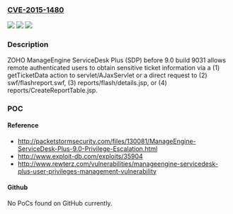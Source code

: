 ### [CVE-2015-1480](https://cve.mitre.org/cgi-bin/cvename.cgi?name=CVE-2015-1480)
![](https://img.shields.io/static/v1?label=Product&message=n%2Fa&color=blue)
![](https://img.shields.io/static/v1?label=Version&message=n%2Fa&color=blue)
![](https://img.shields.io/static/v1?label=Vulnerability&message=n%2Fa&color=brighgreen)

### Description

ZOHO ManageEngine ServiceDesk Plus (SDP) before 9.0 build 9031 allows remote authenticated users to obtain sensitive ticket information via a (1) getTicketData action to servlet/AJaxServlet or a direct request to (2) swf/flashreport.swf, (3) reports/flash/details.jsp, or (4) reports/CreateReportTable.jsp.

### POC

#### Reference
- http://packetstormsecurity.com/files/130081/ManageEngine-ServiceDesk-Plus-9.0-Privilege-Escalation.html
- http://www.exploit-db.com/exploits/35904
- http://www.rewterz.com/vulnerabilities/manageengine-servicedesk-plus-user-privileges-management-vulnerability

#### Github
No PoCs found on GitHub currently.

